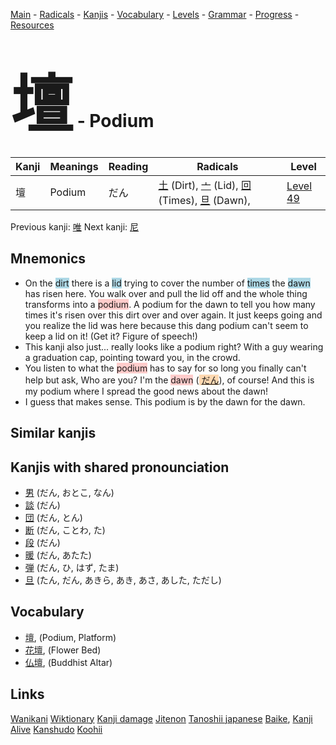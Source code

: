 <style> bigfont {font-size: 100px}</style>
[Main](../README.md) -
[Radicals](../radicals.md) -
[Kanjis](../kanjis.md) -
[Vocabulary](../vocabulary.md) -
[Levels](../levels.md) -
[Grammar](../grammar.md) - 
[Progress](../progress.md) -
[Resources](../resources.md)
# <bigfont> 壇</bigfont> - Podium 

| Kanji | Meanings | Reading | Radicals | Level |
| --- | --- | --- | --- | --- |
| 壇 | Podium | だん | [土](../radicals/土.md) (Dirt), [亠](../radicals/亠.md) (Lid), [回](../radicals/回.md) (Times), [旦](../radicals/旦.md) (Dawn),  | [Level 49](../levels/wk_level49.md) |

Previous kanji: [唯](唯.md) Next kanji: [尼](尼.md) 

## Mnemonics
 * On the <span style="background-color:#ADD8E6"> dirt</span> there is a <span style="background-color:#ADD8E6"> lid</span> trying to cover the number of <span style="background-color:#ADD8E6"> times</span> the <span style="background-color:#ADD8E6"> dawn</span> has risen here. You walk over and pull the lid off and the whole thing transforms into a <span style="background-color:#ffcccb"> podium</span>. A podium for the dawn to tell you how many times it's risen over this dirt over and over again. It just keeps going and you realize the lid was here because this dang podium can't seem to keep a lid on it! (Get it? Figure of speech!)
* This kanji also just... really looks like a podium right? With a guy wearing a graduation cap, pointing toward you, in the crowd.
* You listen to what the <span style="background-color:#ffcccb"> podium</span> has to say for so long you finally can't help but ask, Who are you? I'm the <span style="background-color:#ffcccb"> dawn</span> (<span style="background-color:#fed8b1"> [だん](https://jisho.org/search/だん)</span>), of course! And this is my podium where I spread the good news about the dawn!
* I guess that makes sense. This podium is by the dawn for the dawn.


## Similar kanjis
 


## Kanjis with shared pronounciation
 * [男](男.md) (だん, おとこ, なん)
* [談](談.md) (だん)
* [団](団.md) (だん, とん)
* [断](断.md) (だん, ことわ, た)
* [段](段.md) (だん)
* [暖](暖.md) (だん, あたた)
* [弾](弾.md) (だん, ひ, はず, たま)
* [旦](旦.md) (たん, だん, あきら, あき, あさ, あした, ただし)



## Vocabulary
 * [壇](../vocabulary/壇.md), (Podium, Platform)
* [花壇](../vocabulary/壇.md), (Flower Bed)
* [仏壇](../vocabulary/壇.md), (Buddhist Altar)




## Links 


[Wanikani](https://www.wanikani.com/kanji/壇)
[Wiktionary](https://en.wiktionary.org/wiki/壇)
[Kanji damage](http://www.kanjidamage.com/kanji/search?utf8=✓&q=壇)
[Jitenon](https://jitenon.com/kanji/壇)
[Tanoshii japanese](https://www.tanoshiijapanese.com/dictionary/kanji.cfm?k=壇)
[Baike](https://baike.baidu.com/item/壇),
[Kanji Alive](https://app.kanjialive.com/壇)
[Kanshudo](https://www.kanshudo.com/searchmn?q=壇)
[Koohii](https://kanji.koohii.com/study/kanji/壇)
